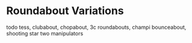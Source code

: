 # Roundabout Variations

todo tess, clubabout, chopabout, 3c roundabouts, champi
bounceabout, shooting star
two manipulators
